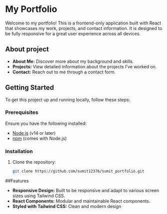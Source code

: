 # My Portfolio

Welcome to my portfolio! This is a frontend-only application built with React that showcases my work, projects, and contact information. It is designed to be fully responsive for a great user experience across all devices.

## About project

- **About Me:** Discover more about my background and skills.
- **Projects:** View detailed information about the projects I've worked on.
- **Contact:** Reach out to me through a contact form.

## Getting Started

To get this project up and running locally, follow these steps:

### Prerequisites

Ensure you have the following installed:
- [Node.js](https://nodejs.org/) (v14 or later)
- [npm](https://www.npmjs.com/) (comes with Node.js)

### Installation

1. Clone the repository:
   ```bash
   git clone https://github.com/sumit12376/sumit_portfolio.git
##Features

- **Responsive Design:** Built to be responsive and adapt to various screen sizes using Tailwind CSS.
- **React Components:** Modular and maintainable React components.
- **Styled with Tailwind CSS:** Clean and modern design
